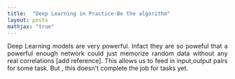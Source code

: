 ```yaml
---
title:  "Deep Learning in Practice-Be the algorithm"
layout: posts
mathjax: "true"
---
```


<p style="text-align:justify">Deep Learning models are very powerful. Infact they are so poweful that a powerful enough network could just memorize random data without any real correlations [add reference]. This allows us to feed in input,output pairs for some task. But , this doesn't complete the job for tasks yet. </p>
